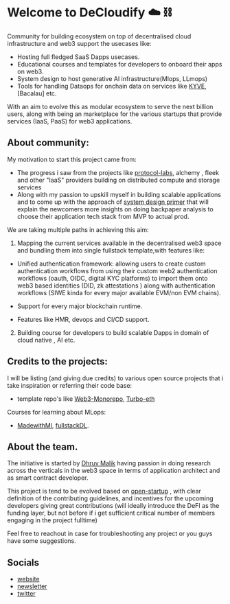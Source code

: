 # Welcome to  DeCloudify :cloud: :chains: 

Community for building ecosystem on top of decentralised cloud infrastructure and web3 support the usecases like: 

- Hosting full fledged SaaS Dapps usecases.
- Educational courses and templates for developers to onboard their apps on web3.
- System design to host generative AI infrastructure(Mlops, LLmops) 
- Tools for handling Dataops for onchain data on services like [KYVE](), [Bacalau] etc.

With an aim to evolve this as modular ecosystem to serve the next billion users, along with being an marketplace for the various startups that provide services (IaaS, PaaS) for web3 applications.

## About community: 

My motivation to start this project came from: 
   -  The progress i saw from the projects like [protocol-labs](https://www.plnetwork.io), alchemy , fleek and other "IaaS" providers building on distributed compute and storage services
   -  Along with my passion to upskill myself in building scalable applications and to come up with the approach of [system design primer](https://github.com/donnemartin/system-design-primer) that will explain the newcomers more insights on doing backpaper analysis to choose their application tech stack from MVP to actual prod.   

We are taking multiple paths in achieving this aim:

1. Mapping the current services available in the decentralised web3 space and bundling them into single fullstack template,with features like: 

- Unified authentication framework: allowing users to create custom authentication workflows from using their custom web2 authentication workflows (oauth, OIDC, digital KYC platforms) to import them onto web3 based identities (DID, zk attestations ) along with authentication workflows (SIWE kinda for every major available EVM/non EVM chains).

- Support for every major blockchain runtime.

- Features like HMR, devops and CI/CD support.


2. Building course for developers to build scalable Dapps in domain of cloud native , AI etc.



## Credits to the projects: 


I will be listing (and giving due credits) to various open source projects that i take inspiration or referring their code base: 

- template repo's like [Web3-Monorepo](https://github.com/sebpalluel/web3-monorepo), [Turbo-eth](https://www.turboeth.xyz)

Courses for learning about MLops:  
- [MadewithMl](https://madewithml.com), [fullstackDL](https://fullstackdeeplearning.com).

## About the team. 

The initiative is started by [Dhruv Malik](Github:@dhruvmalik007) having passion in doing research across the verticals in the web3 space in terms of application architect and as smart contract developer. 

This project is tend to be evolved based on [open-startup](https://openbb.co/company/open) , with clear definition of the contributing guidelines, and incentives for the upcoming developers giving great contributions (will ideally introduce the DeFI as the funding layer, but not before if i get sufficient critical number of members engaging in the project fulltime) 

Feel free to reachout in case for troubleshooting any project or you guys have some suggestions.

## Socials
- [website](https://decloudify.github.io)
- [newsletter](https://medium.com/@public-goods)
- [twitter](https://twitter.com/lesDecroissant)
